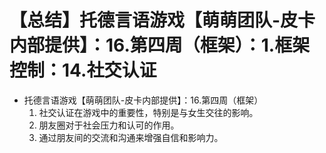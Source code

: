 # 【总结】托德言语游戏【萌萌团队-皮卡内部提供】：16.第四周（框架）：1.框架控制：14.社交认证

-   托德言语游戏【萌萌团队-皮卡内部提供】：16.第四周（框架）
    1.  社交认证在游戏中的重要性，特别是与女生交往的影响。
    2.  朋友圈对于社会压力和认可的作用。
    3.  通过朋友间的交流和沟通来增强自信和影响力。